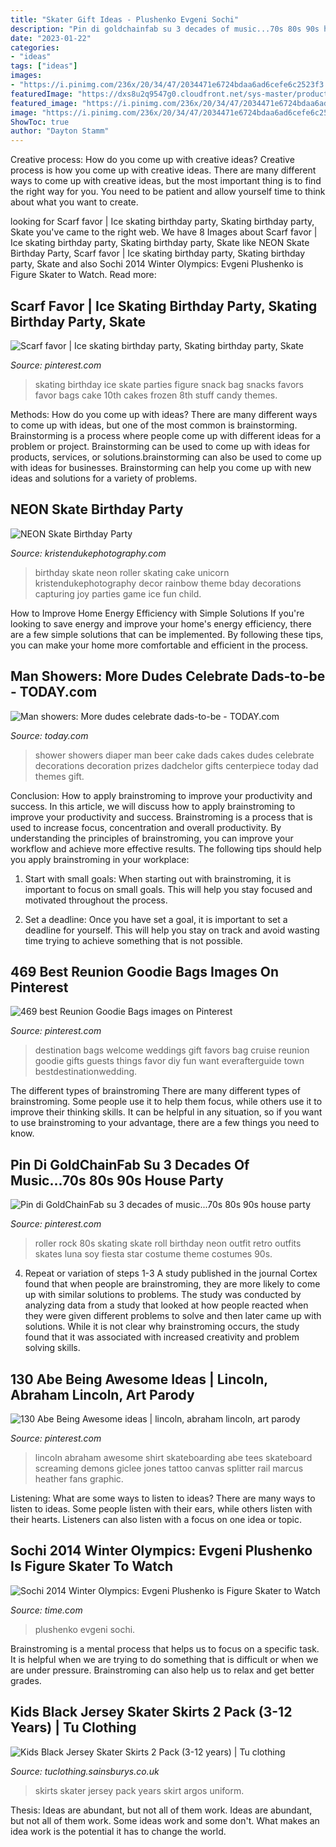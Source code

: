```yaml
---
title: "Skater Gift Ideas - Plushenko Evgeni Sochi"
description: "Pin di goldchainfab su 3 decades of music...70s 80s 90s house party"
date: "2023-01-22"
categories:
- "ideas"
tags: ["ideas"]
images:
- "https://i.pinimg.com/236x/20/34/47/2034471e6724bdaa6ad6cefe6c2523f3.jpg"
featuredImage: "https://dxs8u2q9547g0.cloudfront.net/sys-master/products/hd9/he8/11309751074846/128784975_Black_01.jpg_LARGE"
featured_image: "https://i.pinimg.com/236x/20/34/47/2034471e6724bdaa6ad6cefe6c2523f3.jpg"
image: "https://i.pinimg.com/236x/20/34/47/2034471e6724bdaa6ad6cefe6c2523f3.jpg"
ShowToc: true
author: "Dayton Stamm"
---
```



Creative process: How do you come up with creative ideas?
Creative process is how you come up with creative ideas. There are many different ways to come up with creative ideas, but the most important thing is to find the right way for you. You need to be patient and allow yourself time to think about what you want to create.

	

		
looking for Scarf favor | Ice skating birthday party, Skating birthday party, Skate you've came to the right web. We have 8 Images about Scarf favor | Ice skating birthday party, Skating birthday party, Skate like NEON Skate Birthday Party, Scarf favor | Ice skating birthday party, Skating birthday party, Skate and also Sochi 2014 Winter Olympics: Evgeni Plushenko is Figure Skater to Watch. Read more:
		
    
## Scarf Favor | Ice Skating Birthday Party, Skating Birthday Party, Skate

<img loading=lazy src="https://i.pinimg.com/originals/a7/fe/e1/a7fee1d74a70a1e8b7892517c1eb8a24.jpg" onerror="this.onerror=null;this.src='https://tse1.mm.bing.net/th?id=OIP.PvzuAxAWY6bYYrz_dWuWPAHaJ3&amp;pid=15.1';" alt="Scarf favor | Ice skating birthday party, Skating birthday party, Skate">

_Source: pinterest.com_

>skating birthday ice skate parties figure snack bag snacks favors favor bags cake 10th cakes frozen 8th stuff candy themes. 

	

Methods: How do you come up with ideas?
There are many different ways to come up with ideas, but one of the most common is brainstorming. Brainstorming is a process where people come up with different ideas for a problem or project. Brainstorming can be used to come up with ideas for products, services, or solutions.brainstorming can also be used to come up with ideas for businesses. Brainstorming can help you come up with new ideas and solutions for a variety of problems.

    
## NEON Skate Birthday Party

<img loading=lazy src="https://www.kristendukephotography.com/wp-content/uploads/2014/06/Neon-Skate-Party-by-Capturing-Joy.com_.jpg" onerror="this.onerror=null;this.src='https://tse4.mm.bing.net/th?id=OIP.VR9Rusd3f4V0lOWJpCkUzAHaPM&amp;pid=15.1';" alt="NEON Skate Birthday Party">

_Source: kristendukephotography.com_

>birthday skate neon roller skating cake unicorn kristendukephotography decor rainbow theme bday decorations capturing joy parties game ice fun child. 

	

How to Improve Home Energy Efficiency with Simple Solutions
If you're looking to save energy and improve your home's energy efficiency, there are a few simple solutions that can be implemented. By following these tips, you can make your home more comfortable and efficient in the process.

    
## Man Showers: More Dudes Celebrate Dads-to-be - TODAY.com

<img loading=lazy src="https://media2.s-nbcnews.com/i/streams/2014/April/140424/1D274905694846-today-pinterest-beer-140424.jpg" onerror="this.onerror=null;this.src='https://tse3.mm.bing.net/th?id=OIP.6opsRpepgX7t3B0kPX0CNgHaEK&amp;pid=15.1';" alt="Man showers: More dudes celebrate dads-to-be - TODAY.com">

_Source: today.com_

>shower showers diaper man beer cake dads cakes dudes celebrate decorations decoration prizes dadchelor gifts centerpiece today dad themes gift. 

	

Conclusion: How to apply brainstroming to improve your productivity and success.
In this article, we will discuss how to apply brainstroming to improve your productivity and success. Brainstroming is a process that is used to increase focus, concentration and overall productivity. By understanding the principles of brainstroming, you can improve your workflow and achieve more effective results. The following tips should help you apply brainstroming in your workplace: 
1) Start with small goals: When starting out with brainstroming, it is important to focus on small goals. This will help you stay focused and motivated throughout the process. 

2) Set a deadline: Once you have set a goal, it is important to set a deadline for yourself. This will help you stay on track and avoid wasting time trying to achieve something that is not possible.

    
## 469 Best Reunion Goodie Bags Images On Pinterest

<img loading=lazy src="https://s-media-cache-ak0.pinimg.com/736x/62/d8/89/62d889bf516cac7dc65d95669a0d9cff--destination-wedding-bags-destination-wedding-welcome-bags.jpg" onerror="this.onerror=null;this.src='https://tse4.mm.bing.net/th?id=OIP.y-Iugnn2a7WXpeHMmi_BhgHaLH&amp;pid=15.1';" alt="469 best Reunion Goodie Bags images on Pinterest">

_Source: pinterest.com_

>destination bags welcome weddings gift favors bag cruise reunion goodie gifts guests things favor diy fun want everafterguide town bestdestinationwedding. 

	

The different types of brainstroming
There are many different types of brainstroming. Some people use it to help them focus, while others use it to improve their thinking skills. It can be helpful in any situation, so if you want to use brainstroming to your advantage, there are a few things you need to know.

    
## Pin Di GoldChainFab Su 3 Decades Of Music...70s 80s 90s House Party

<img loading=lazy src="https://i.pinimg.com/originals/9a/27/04/9a27040b800cf096903b760cbb898195.jpg" onerror="this.onerror=null;this.src='https://tse1.mm.bing.net/th?id=OIP.TEKzJ8UWh3MoaihbBR_bPQHaKC&amp;pid=15.1';" alt="Pin di GoldChainFab su 3 decades of music...70s 80s 90s house party">

_Source: pinterest.com_

>roller rock 80s skating skate roll birthday neon outfit retro outfits skates luna soy fiesta star costume theme costumes 90s. 

	

4. Repeat or variation of steps 1-3
A study published in the journal Cortex found that when people are brainstroming, they are more likely to come up with similar solutions to problems. The study was conducted by analyzing data from a study that looked at how people reacted when they were given different problems to solve and then later came up with solutions. While it is not clear why brainstroming occurs, the study found that it was associated with increased creativity and problem solving skills.

    
## 130 Abe Being Awesome Ideas | Lincoln, Abraham Lincoln, Art Parody

<img loading=lazy src="https://i.pinimg.com/236x/20/34/47/2034471e6724bdaa6ad6cefe6c2523f3.jpg" onerror="this.onerror=null;this.src='https://tse4.mm.bing.net/th?id=OIP.MF-acUivJXNBNs-h9Is2bAAAAA&amp;pid=15.1';" alt="130 Abe Being Awesome ideas | lincoln, abraham lincoln, art parody">

_Source: pinterest.com_

>lincoln abraham awesome shirt skateboarding abe tees skateboard screaming demons giclee jones tattoo canvas splitter rail marcus heather fans graphic. 

	

Listening: What are some ways to listen to ideas?
There are many ways to listen to ideas. Some people listen with their ears, while others listen with their hearts. Listeners can also listen with a focus on one idea or topic.

    
## Sochi 2014 Winter Olympics: Evgeni Plushenko Is Figure Skater To Watch

<img loading=lazy src="https://api.time.com/wp-content/uploads/2014/02/yevgeni-plushenko.jpg?quality=85&amp;w=660&amp;h=628&amp;crop=1" onerror="this.onerror=null;this.src='https://tse4.mm.bing.net/th?id=OIP.a_g18Kv3mII4EZdBNOVdbQHaHD&amp;pid=15.1';" alt="Sochi 2014 Winter Olympics: Evgeni Plushenko is Figure Skater to Watch">

_Source: time.com_

>plushenko evgeni sochi. 

	

Brainstroming is a mental process that helps us to focus on a specific task. It is helpful when we are trying to do something that is difficult or when we are under pressure. Brainstroming can also help us to relax and get better grades.

    
## Kids Black Jersey Skater Skirts 2 Pack (3-12 Years) | Tu Clothing

<img loading=lazy src="https://dxs8u2q9547g0.cloudfront.net/sys-master/products/hd9/he8/11309751074846/128784975_Black_01.jpg_LARGE" onerror="this.onerror=null;this.src='https://tse1.mm.bing.net/th?id=OIP.BQXSLBVRBtfR6viI9Ifn-wHaKC&amp;pid=15.1';" alt="Kids Black Jersey Skater Skirts 2 Pack (3-12 years) | Tu clothing">

_Source: tuclothing.sainsburys.co.uk_

>skirts skater jersey pack years skirt argos uniform. 

	

Thesis: Ideas are abundant, but not all of them work.
Ideas are abundant, but not all of them work. Some ideas work and some don't. What makes an idea work is the potential it has to change the world.

